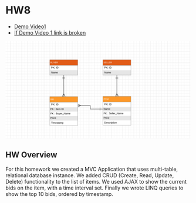 # HW8

* [Demo Video1](https://www.youtube.com/watch?v=i68nfopZb_I)
* [If Demo Video 1 link is broken](https://drive.google.com/file/d/1ZOrxsmHbXGx5mhjUNeu3I3KiRL4dIktr/view?usp=sharing)

![E-RDiagram](er.PNG)

## HW Overview

For this homework we created a MVC Application that uses multi-table, relational database instance. We added CRUD (Create, Read, Update, Delete) functionality to the list of items. We used AJAX to show the current bids on the item, with a time interval set. Finally we wrote LINQ queries to show the top 10 bids, ordered by timestamp. 
